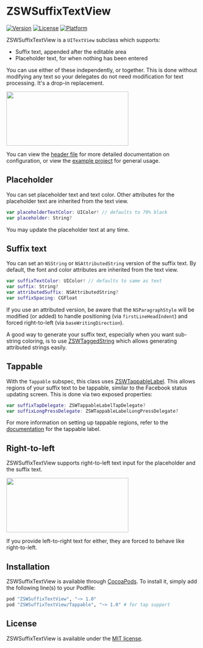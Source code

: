 # ZSWSuffixTextView

<!-- [![CI Status](http://img.shields.io/travis/Zachary West/ZSWSuffixTextView.svg?style=flat)](https://travis-ci.org/Zachary West/ZSWSuffixTextView) -->
[![Version](https://img.shields.io/cocoapods/v/ZSWSuffixTextView.svg?style=flat)](http://cocoapods.org/pods/ZSWSuffixTextView)
[![License](https://img.shields.io/cocoapods/l/ZSWSuffixTextView.svg?style=flat)](http://cocoapods.org/pods/ZSWSuffixTextView)
[![Platform](https://img.shields.io/cocoapods/p/ZSWSuffixTextView.svg?style=flat)](http://cocoapods.org/pods/ZSWSuffixTextView)

ZSWSuffixTextView is a `UITextView` subclass which supports:

- Suffix text, appended after the editable area
- Placeholder text, for when nothing has been entered

You can use either of these independently, or together. This is done without modifying any text so your delegates do not need modification for text processing. It's a drop-in replacement.

<img src="http://i.imgur.com/c2CAcmU.gif" width="320" height="142">

You can view the [header file](https://github.com/zacwest/ZSWSuffixTextView/blob/master/ZSWSuffixTextView/Core/ZSWSuffixTextView.h) for more detailed documentation on configuration, or view the [example project](https://github.com/zacwest/ZSWSuffixTextView/blob/master/Example/ZSWSuffixTextView) for general usage.

## Placeholder

You can set placeholder text and text color. Other attributes for the placeholder text are inherited from the text view.

```swift
var placeholderTextColor: UIColor! // defaults to 70% black
var placeholder: String?
```

You may update the placeholder text at any time.

## Suffix text

You can set an `NSString` or `NSAttributedString` version of the suffix text. By default, the font and color attributes are inherited from the text view.

```swift
var suffixTextColor: UIColor! // defaults to same as text
var suffix: String?
var attributedSuffix: NSAttributedString?
var suffixSpacing: CGFloat
```

If you use an attributed version, be aware that the `NSParagraphStyle` will be modified (or added) to handle positioning (via `firstLineHeadIndent`) and forced right-to-left (via `baseWritingDirection`).

A good way to generate your suffix text, especially when you want sub-string coloring, is to use [ZSWTaggedString](https://github.com/zacwest/ZSWTaggedString) which allows generating attributed strings easily.

## Tappable

With the `Tappable` subspec, this class uses [ZSWTappableLabel](https://github.com/zacwest/ZSWTappableLabel). This allows regions of your suffix text to be tappable, similar to the Facebook status updating screen. This is done via two exposed properties:

```swift
var suffixTapDelegate: ZSWTappableLabelTapDelegate?
var suffixLongPressDelegate: ZSWTappableLabelLongPressDelegate?
```

For more information on setting up tappable regions, refer to the [documentation](https://github.com/zacwest/ZSWTappableLabel/blob/master/README.md) for the tappable label.


## Right-to-left

ZSWSuffixTextView supports right-to-left text input for the placeholder and the suffix text. 

<img src="http://i.imgur.com/qmuWJO4.png" width="320" height="143">

If you provide left-to-right text for either, they are forced to behave like right-to-left.

## Installation

ZSWSuffixTextView is available through [CocoaPods](http://cocoapods.org). To install it, simply add the following line(s) to your Podfile:

```ruby
pod "ZSWSuffixTextView", "~> 1.0"
pod "ZSWSuffixTextView/Tappable", "~> 1.0" # for tap support
```

## License

ZSWSuffixTextView is available under the [MIT license](https://github.com/zacwest/ZSWSuffixTextView/blob/master/LICENSE).
